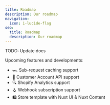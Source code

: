 ```yaml
---
title: Roadmap
description: Our roadmap
navigation:
  icon: i-lucide-flag
seo:
  title: Roadmap
  description: Our roadmap
---
```


TODO: Update docs

Upcoming features and developments:

- 🏎️ Sub-request caching support
- 👤 Customer Account API support
- 🔍 Shopify Analytics support
- 🪝 Webhook subscription support
- 🛍️ Store template with Nuxt UI & Nuxt Content
